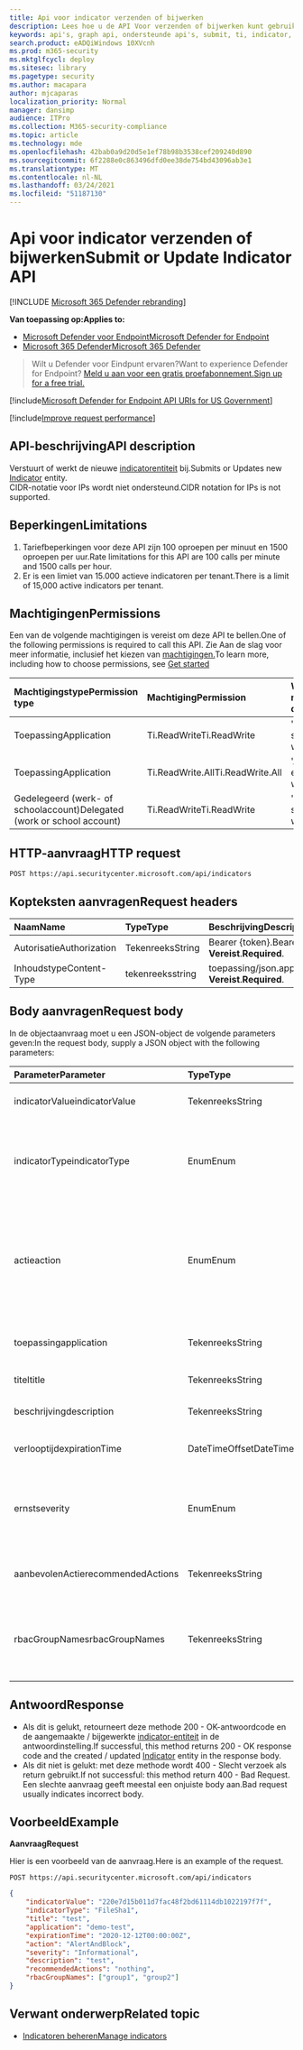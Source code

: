 ```yaml
---
title: Api voor indicator verzenden of bijwerken
description: Lees hoe u de API Voor verzenden of bijwerken kunt gebruiken om een nieuwe indicatorentiteit in Microsoft Defender voor eindpunt in te dienen of bij te werken.
keywords: api's, graph api, ondersteunde api's, submit, ti, indicator, update
search.product: eADQiWindows 10XVcnh
ms.prod: m365-security
ms.mktglfcycl: deploy
ms.sitesec: library
ms.pagetype: security
ms.author: macapara
author: mjcaparas
localization_priority: Normal
manager: dansimp
audience: ITPro
ms.collection: M365-security-compliance
ms.topic: article
ms.technology: mde
ms.openlocfilehash: 42bab0a9d20d5e1ef78b98b3538cef209240d890
ms.sourcegitcommit: 6f2288e0c863496dfd0ee38de754bd43096ab3e1
ms.translationtype: MT
ms.contentlocale: nl-NL
ms.lasthandoff: 03/24/2021
ms.locfileid: "51187130"
---
```

# <a name="submit-or-update-indicator-api"></a><span data-ttu-id="90acf-104">Api voor indicator verzenden of bijwerken</span><span class="sxs-lookup"><span data-stu-id="90acf-104">Submit or Update Indicator API</span></span>

[!INCLUDE [Microsoft 365 Defender rebranding](../../includes/microsoft-defender.md)]

<span data-ttu-id="90acf-105">**Van toepassing op:**</span><span class="sxs-lookup"><span data-stu-id="90acf-105">**Applies to:**</span></span>
- [<span data-ttu-id="90acf-106">Microsoft Defender voor Endpoint</span><span class="sxs-lookup"><span data-stu-id="90acf-106">Microsoft Defender for Endpoint</span></span>](https://go.microsoft.com/fwlink/p/?linkid=2154037)
- [<span data-ttu-id="90acf-107">Microsoft 365 Defender</span><span class="sxs-lookup"><span data-stu-id="90acf-107">Microsoft 365 Defender</span></span>](https://go.microsoft.com/fwlink/?linkid=2118804)

> <span data-ttu-id="90acf-108">Wilt u Defender voor Eindpunt ervaren?</span><span class="sxs-lookup"><span data-stu-id="90acf-108">Want to experience Defender for Endpoint?</span></span> [<span data-ttu-id="90acf-109">Meld u aan voor een gratis proefabonnement.</span><span class="sxs-lookup"><span data-stu-id="90acf-109">Sign up for a free trial.</span></span>](https://www.microsoft.com/microsoft-365/windows/microsoft-defender-atp?ocid=docs-wdatp-exposedapis-abovefoldlink) 


[!include[Microsoft Defender for Endpoint API URIs for US Government](../../includes/microsoft-defender-api-usgov.md)]

[!include[Improve request performance](../../includes/improve-request-performance.md)]

## <a name="api-description"></a><span data-ttu-id="90acf-110">API-beschrijving</span><span class="sxs-lookup"><span data-stu-id="90acf-110">API description</span></span>
<span data-ttu-id="90acf-111">Verstuurt of werkt de nieuwe [indicatorentiteit](ti-indicator.md) bij.</span><span class="sxs-lookup"><span data-stu-id="90acf-111">Submits or Updates new [Indicator](ti-indicator.md) entity.</span></span>
<br><span data-ttu-id="90acf-112">CIDR-notatie voor IPs wordt niet ondersteund.</span><span class="sxs-lookup"><span data-stu-id="90acf-112">CIDR notation for IPs is not supported.</span></span>

## <a name="limitations"></a><span data-ttu-id="90acf-113">Beperkingen</span><span class="sxs-lookup"><span data-stu-id="90acf-113">Limitations</span></span>
1. <span data-ttu-id="90acf-114">Tariefbeperkingen voor deze API zijn 100 oproepen per minuut en 1500 oproepen per uur.</span><span class="sxs-lookup"><span data-stu-id="90acf-114">Rate limitations for this API are 100 calls per minute and 1500 calls per hour.</span></span>
2. <span data-ttu-id="90acf-115">Er is een limiet van 15.000 actieve indicatoren per tenant.</span><span class="sxs-lookup"><span data-stu-id="90acf-115">There is a limit of 15,000 active indicators per tenant.</span></span> 


## <a name="permissions"></a><span data-ttu-id="90acf-116">Machtigingen</span><span class="sxs-lookup"><span data-stu-id="90acf-116">Permissions</span></span>
<span data-ttu-id="90acf-117">Een van de volgende machtigingen is vereist om deze API te bellen.</span><span class="sxs-lookup"><span data-stu-id="90acf-117">One of the following permissions is required to call this API.</span></span> <span data-ttu-id="90acf-118">Zie Aan de slag voor meer informatie, inclusief het kiezen van [machtigingen.](apis-intro.md)</span><span class="sxs-lookup"><span data-stu-id="90acf-118">To learn more, including how to choose permissions, see [Get started](apis-intro.md)</span></span>

<span data-ttu-id="90acf-119">Machtigingstype</span><span class="sxs-lookup"><span data-stu-id="90acf-119">Permission type</span></span> |   <span data-ttu-id="90acf-120">Machtiging</span><span class="sxs-lookup"><span data-stu-id="90acf-120">Permission</span></span>  |   <span data-ttu-id="90acf-121">Weergavenaam machtiging</span><span class="sxs-lookup"><span data-stu-id="90acf-121">Permission display name</span></span>
:---|:---|:---
<span data-ttu-id="90acf-122">Toepassing</span><span class="sxs-lookup"><span data-stu-id="90acf-122">Application</span></span> |   <span data-ttu-id="90acf-123">Ti.ReadWrite</span><span class="sxs-lookup"><span data-stu-id="90acf-123">Ti.ReadWrite</span></span> |  <span data-ttu-id="90acf-124">'Indicatoren lezen en schrijven'</span><span class="sxs-lookup"><span data-stu-id="90acf-124">'Read and write Indicators'</span></span>
<span data-ttu-id="90acf-125">Toepassing</span><span class="sxs-lookup"><span data-stu-id="90acf-125">Application</span></span> |   <span data-ttu-id="90acf-126">Ti.ReadWrite.All</span><span class="sxs-lookup"><span data-stu-id="90acf-126">Ti.ReadWrite.All</span></span> |  <span data-ttu-id="90acf-127">'Alle indicatoren lezen en schrijven'</span><span class="sxs-lookup"><span data-stu-id="90acf-127">'Read and write All Indicators'</span></span>
<span data-ttu-id="90acf-128">Gedelegeerd (werk- of schoolaccount)</span><span class="sxs-lookup"><span data-stu-id="90acf-128">Delegated (work or school account)</span></span> |    <span data-ttu-id="90acf-129">Ti.ReadWrite</span><span class="sxs-lookup"><span data-stu-id="90acf-129">Ti.ReadWrite</span></span> |  <span data-ttu-id="90acf-130">'Indicatoren lezen en schrijven'</span><span class="sxs-lookup"><span data-stu-id="90acf-130">'Read and write Indicators'</span></span>


## <a name="http-request"></a><span data-ttu-id="90acf-131">HTTP-aanvraag</span><span class="sxs-lookup"><span data-stu-id="90acf-131">HTTP request</span></span>
```
POST https://api.securitycenter.microsoft.com/api/indicators
```

## <a name="request-headers"></a><span data-ttu-id="90acf-132">Kopteksten aanvragen</span><span class="sxs-lookup"><span data-stu-id="90acf-132">Request headers</span></span>

<span data-ttu-id="90acf-133">Naam</span><span class="sxs-lookup"><span data-stu-id="90acf-133">Name</span></span> | <span data-ttu-id="90acf-134">Type</span><span class="sxs-lookup"><span data-stu-id="90acf-134">Type</span></span> | <span data-ttu-id="90acf-135">Beschrijving</span><span class="sxs-lookup"><span data-stu-id="90acf-135">Description</span></span>
:---|:---|:---
<span data-ttu-id="90acf-136">Autorisatie</span><span class="sxs-lookup"><span data-stu-id="90acf-136">Authorization</span></span> | <span data-ttu-id="90acf-137">Tekenreeks</span><span class="sxs-lookup"><span data-stu-id="90acf-137">String</span></span> | <span data-ttu-id="90acf-138">Bearer {token}.</span><span class="sxs-lookup"><span data-stu-id="90acf-138">Bearer {token}.</span></span> <span data-ttu-id="90acf-139">**Vereist**.</span><span class="sxs-lookup"><span data-stu-id="90acf-139">**Required**.</span></span>
<span data-ttu-id="90acf-140">Inhoudstype</span><span class="sxs-lookup"><span data-stu-id="90acf-140">Content-Type</span></span> | <span data-ttu-id="90acf-141">tekenreeks</span><span class="sxs-lookup"><span data-stu-id="90acf-141">string</span></span> | <span data-ttu-id="90acf-142">toepassing/json.</span><span class="sxs-lookup"><span data-stu-id="90acf-142">application/json.</span></span> <span data-ttu-id="90acf-143">**Vereist**.</span><span class="sxs-lookup"><span data-stu-id="90acf-143">**Required**.</span></span>

## <a name="request-body"></a><span data-ttu-id="90acf-144">Body aanvragen</span><span class="sxs-lookup"><span data-stu-id="90acf-144">Request body</span></span>
<span data-ttu-id="90acf-145">In de objectaanvraag moet u een JSON-object de volgende parameters geven:</span><span class="sxs-lookup"><span data-stu-id="90acf-145">In the request body, supply a JSON object with the following parameters:</span></span>

<span data-ttu-id="90acf-146">Parameter</span><span class="sxs-lookup"><span data-stu-id="90acf-146">Parameter</span></span> | <span data-ttu-id="90acf-147">Type</span><span class="sxs-lookup"><span data-stu-id="90acf-147">Type</span></span>    | <span data-ttu-id="90acf-148">Beschrijving</span><span class="sxs-lookup"><span data-stu-id="90acf-148">Description</span></span>
:---|:---|:---
<span data-ttu-id="90acf-149">indicatorValue</span><span class="sxs-lookup"><span data-stu-id="90acf-149">indicatorValue</span></span> | <span data-ttu-id="90acf-150">Tekenreeks</span><span class="sxs-lookup"><span data-stu-id="90acf-150">String</span></span> | <span data-ttu-id="90acf-151">Identiteit van de [entiteit Indicator.](ti-indicator.md)</span><span class="sxs-lookup"><span data-stu-id="90acf-151">Identity of the [Indicator](ti-indicator.md) entity.</span></span> <span data-ttu-id="90acf-152">**Vereist**</span><span class="sxs-lookup"><span data-stu-id="90acf-152">**Required**</span></span>
<span data-ttu-id="90acf-153">indicatorType</span><span class="sxs-lookup"><span data-stu-id="90acf-153">indicatorType</span></span> | <span data-ttu-id="90acf-154">Enum</span><span class="sxs-lookup"><span data-stu-id="90acf-154">Enum</span></span> | <span data-ttu-id="90acf-155">Type indicator.</span><span class="sxs-lookup"><span data-stu-id="90acf-155">Type of the indicator.</span></span> <span data-ttu-id="90acf-156">Mogelijke waarden zijn: "FileSha1", "FileSha256", "IpAddress", "DomainName" en "Url".</span><span class="sxs-lookup"><span data-stu-id="90acf-156">Possible values are: "FileSha1", "FileSha256", "IpAddress", "DomainName" and "Url".</span></span> <span data-ttu-id="90acf-157">**Vereist**</span><span class="sxs-lookup"><span data-stu-id="90acf-157">**Required**</span></span>
<span data-ttu-id="90acf-158">actie</span><span class="sxs-lookup"><span data-stu-id="90acf-158">action</span></span> | <span data-ttu-id="90acf-159">Enum</span><span class="sxs-lookup"><span data-stu-id="90acf-159">Enum</span></span> | <span data-ttu-id="90acf-160">De actie die wordt ondernomen als de indicator wordt gevonden in de organisatie.</span><span class="sxs-lookup"><span data-stu-id="90acf-160">The action that will be taken if the indicator will be discovered in the organization.</span></span> <span data-ttu-id="90acf-161">Mogelijke waarden zijn: 'Waarschuwing', 'AlertAndBlock' en 'Toegestaan'.</span><span class="sxs-lookup"><span data-stu-id="90acf-161">Possible values are: "Alert", "AlertAndBlock", and "Allowed".</span></span> <span data-ttu-id="90acf-162">**Vereist**</span><span class="sxs-lookup"><span data-stu-id="90acf-162">**Required**</span></span>
<span data-ttu-id="90acf-163">toepassing</span><span class="sxs-lookup"><span data-stu-id="90acf-163">application</span></span> | <span data-ttu-id="90acf-164">Tekenreeks</span><span class="sxs-lookup"><span data-stu-id="90acf-164">String</span></span> | <span data-ttu-id="90acf-165">De toepassing die aan de indicator is gekoppeld.</span><span class="sxs-lookup"><span data-stu-id="90acf-165">The application associated with the indicator.</span></span> <span data-ttu-id="90acf-166">**Optioneel**</span><span class="sxs-lookup"><span data-stu-id="90acf-166">**Optional**</span></span>
<span data-ttu-id="90acf-167">titel</span><span class="sxs-lookup"><span data-stu-id="90acf-167">title</span></span> | <span data-ttu-id="90acf-168">Tekenreeks</span><span class="sxs-lookup"><span data-stu-id="90acf-168">String</span></span> | <span data-ttu-id="90acf-169">Indicatorwaarschuwingstitel.</span><span class="sxs-lookup"><span data-stu-id="90acf-169">Indicator alert title.</span></span> <span data-ttu-id="90acf-170">**Vereist**</span><span class="sxs-lookup"><span data-stu-id="90acf-170">**Required**</span></span>
<span data-ttu-id="90acf-171">beschrijving</span><span class="sxs-lookup"><span data-stu-id="90acf-171">description</span></span> | <span data-ttu-id="90acf-172">Tekenreeks</span><span class="sxs-lookup"><span data-stu-id="90acf-172">String</span></span> | <span data-ttu-id="90acf-173">Beschrijving van de indicator.</span><span class="sxs-lookup"><span data-stu-id="90acf-173">Description of the indicator.</span></span> <span data-ttu-id="90acf-174">**Vereist**</span><span class="sxs-lookup"><span data-stu-id="90acf-174">**Required**</span></span>
<span data-ttu-id="90acf-175">verlooptijd</span><span class="sxs-lookup"><span data-stu-id="90acf-175">expirationTime</span></span> | <span data-ttu-id="90acf-176">DateTimeOffset</span><span class="sxs-lookup"><span data-stu-id="90acf-176">DateTimeOffset</span></span> | <span data-ttu-id="90acf-177">De verlooptijd van de indicator.</span><span class="sxs-lookup"><span data-stu-id="90acf-177">The expiration time of the indicator.</span></span> <span data-ttu-id="90acf-178">**Optioneel**</span><span class="sxs-lookup"><span data-stu-id="90acf-178">**Optional**</span></span>
<span data-ttu-id="90acf-179">ernst</span><span class="sxs-lookup"><span data-stu-id="90acf-179">severity</span></span> | <span data-ttu-id="90acf-180">Enum</span><span class="sxs-lookup"><span data-stu-id="90acf-180">Enum</span></span> | <span data-ttu-id="90acf-181">De ernst van de indicator.</span><span class="sxs-lookup"><span data-stu-id="90acf-181">The severity of the indicator.</span></span> <span data-ttu-id="90acf-182">mogelijke waarden zijn: 'Informatief', 'Laag', 'Gemiddeld' en 'Hoog'.</span><span class="sxs-lookup"><span data-stu-id="90acf-182">possible values are: "Informational", "Low", "Medium" and "High".</span></span> <span data-ttu-id="90acf-183">**Optioneel**</span><span class="sxs-lookup"><span data-stu-id="90acf-183">**Optional**</span></span>
<span data-ttu-id="90acf-184">aanbevolenActie</span><span class="sxs-lookup"><span data-stu-id="90acf-184">recommendedActions</span></span> | <span data-ttu-id="90acf-185">Tekenreeks</span><span class="sxs-lookup"><span data-stu-id="90acf-185">String</span></span> | <span data-ttu-id="90acf-186">Aanbevolen acties voor ti-indicatorwaarschuwingen.</span><span class="sxs-lookup"><span data-stu-id="90acf-186">TI indicator alert recommended actions.</span></span> <span data-ttu-id="90acf-187">**Optioneel**</span><span class="sxs-lookup"><span data-stu-id="90acf-187">**Optional**</span></span>
<span data-ttu-id="90acf-188">rbacGroupNames</span><span class="sxs-lookup"><span data-stu-id="90acf-188">rbacGroupNames</span></span> | <span data-ttu-id="90acf-189">Tekenreeks</span><span class="sxs-lookup"><span data-stu-id="90acf-189">String</span></span> | <span data-ttu-id="90acf-190">Door komma's gescheiden lijst met RBAC-groepsnamen waar de indicator op zou worden toegepast.</span><span class="sxs-lookup"><span data-stu-id="90acf-190">Comma-separated list of RBAC group names the indicator would be applied to.</span></span> <span data-ttu-id="90acf-191">**Optioneel**</span><span class="sxs-lookup"><span data-stu-id="90acf-191">**Optional**</span></span>


## <a name="response"></a><span data-ttu-id="90acf-192">Antwoord</span><span class="sxs-lookup"><span data-stu-id="90acf-192">Response</span></span>
- <span data-ttu-id="90acf-193">Als dit is gelukt, retourneert deze methode 200 - OK-antwoordcode en de aangemaakte / bijgewerkte [indicator-entiteit](ti-indicator.md) in de antwoordinstelling.</span><span class="sxs-lookup"><span data-stu-id="90acf-193">If successful, this method returns 200 - OK response code and the created / updated [Indicator](ti-indicator.md) entity in the response body.</span></span>
- <span data-ttu-id="90acf-194">Als dit niet is gelukt: met deze methode wordt 400 - Slecht verzoek als return gebruikt.</span><span class="sxs-lookup"><span data-stu-id="90acf-194">If not successful: this method return 400 - Bad Request.</span></span> <span data-ttu-id="90acf-195">Een slechte aanvraag geeft meestal een onjuiste body aan.</span><span class="sxs-lookup"><span data-stu-id="90acf-195">Bad request usually indicates incorrect body.</span></span>

## <a name="example"></a><span data-ttu-id="90acf-196">Voorbeeld</span><span class="sxs-lookup"><span data-stu-id="90acf-196">Example</span></span>

<span data-ttu-id="90acf-197">**Aanvraag**</span><span class="sxs-lookup"><span data-stu-id="90acf-197">**Request**</span></span>

<span data-ttu-id="90acf-198">Hier is een voorbeeld van de aanvraag.</span><span class="sxs-lookup"><span data-stu-id="90acf-198">Here is an example of the request.</span></span>

```http
POST https://api.securitycenter.microsoft.com/api/indicators
```

```json
{
    "indicatorValue": "220e7d15b011d7fac48f2bd61114db1022197f7f",
    "indicatorType": "FileSha1",
    "title": "test",
    "application": "demo-test",
    "expirationTime": "2020-12-12T00:00:00Z",
    "action": "AlertAndBlock",
    "severity": "Informational",
    "description": "test",
    "recommendedActions": "nothing",
    "rbacGroupNames": ["group1", "group2"]
}
```

## <a name="related-topic"></a><span data-ttu-id="90acf-199">Verwant onderwerp</span><span class="sxs-lookup"><span data-stu-id="90acf-199">Related topic</span></span>
- [<span data-ttu-id="90acf-200">Indicatoren beheren</span><span class="sxs-lookup"><span data-stu-id="90acf-200">Manage indicators</span></span>](manage-indicators.md)
